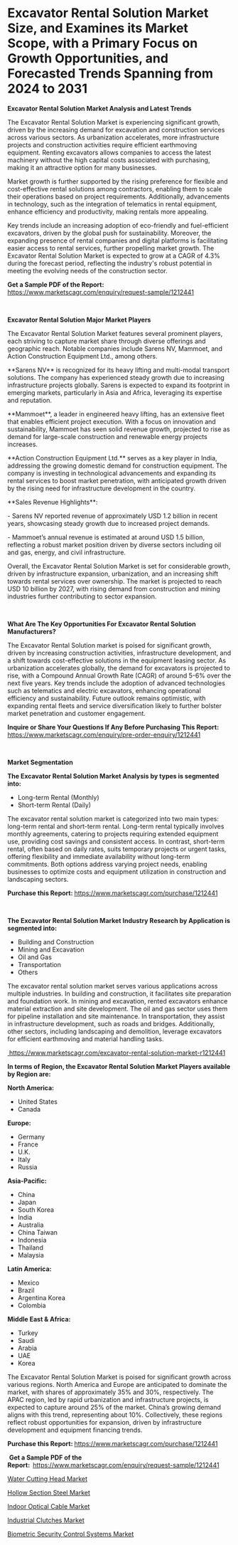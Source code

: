 <p><h1>Excavator Rental Solution Market Size, and Examines its Market Scope, with a Primary Focus on Growth Opportunities, and Forecasted Trends Spanning from 2024 to 2031</h1></p><p><strong>Excavator Rental Solution Market Analysis and Latest Trends</strong></p>
<p><p>The Excavator Rental Solution Market is experiencing significant growth, driven by the increasing demand for excavation and construction services across various sectors. As urbanization accelerates, more infrastructure projects and construction activities require efficient earthmoving equipment. Renting excavators allows companies to access the latest machinery without the high capital costs associated with purchasing, making it an attractive option for many businesses.</p><p>Market growth is further supported by the rising preference for flexible and cost-effective rental solutions among contractors, enabling them to scale their operations based on project requirements. Additionally, advancements in technology, such as the integration of telematics in rental equipment, enhance efficiency and productivity, making rentals more appealing. </p><p>Key trends include an increasing adoption of eco-friendly and fuel-efficient excavators, driven by the global push for sustainability. Moreover, the expanding presence of rental companies and digital platforms is facilitating easier access to rental services, further propelling market growth. The Excavator Rental Solution Market is expected to grow at a CAGR of 4.3% during the forecast period, reflecting the industry's robust potential in meeting the evolving needs of the construction sector.</p></p>
<p><strong>Get a Sample PDF of the Report:&nbsp;</strong> <a href="https://www.marketscagr.com/enquiry/request-sample/1212441?utm_campaign=1268&utm_medium=2&utm_source=Github&utm_content=ia&utm_term=06102024&utm_id=excavator-rental-solution">https://www.marketscagr.com/enquiry/request-sample/1212441</a></p>
<p>&nbsp;</p>
<p><strong>Excavator Rental Solution Major Market Players</strong></p>
<p><p>The Excavator Rental Solution Market features several prominent players, each striving to capture market share through diverse offerings and geographic reach. Notable companies include Sarens NV, Mammoet, and Action Construction Equipment Ltd., among others.</p><p>**Sarens NV** is recognized for its heavy lifting and multi-modal transport solutions. The company has experienced steady growth due to increasing infrastructure projects globally. Sarens is expected to expand its footprint in emerging markets, particularly in Asia and Africa, leveraging its expertise and reputation.</p><p>**Mammoet**, a leader in engineered heavy lifting, has an extensive fleet that enables efficient project execution. With a focus on innovation and sustainability, Mammoet has seen solid revenue growth, projected to rise as demand for large-scale construction and renewable energy projects increases.</p><p>**Action Construction Equipment Ltd.** serves as a key player in India, addressing the growing domestic demand for construction equipment. The company is investing in technological advancements and expanding its rental services to boost market penetration, with anticipated growth driven by the rising need for infrastructure development in the country.</p><p>**Sales Revenue Highlights**: </p><p>- Sarens NV reported revenue of approximately USD 1.2 billion in recent years, showcasing steady growth due to increased project demands.</p><p>- Mammoet’s annual revenue is estimated at around USD 1.5 billion, reflecting a robust market position driven by diverse sectors including oil and gas, energy, and civil infrastructure.</p><p>Overall, the Excavator Rental Solution Market is set for considerable growth, driven by infrastructure expansion, urbanization, and an increasing shift towards rental services over ownership. The market is projected to reach USD 10 billion by 2027, with rising demand from construction and mining industries further contributing to sector expansion.</p></p>
<p>&nbsp;</p>
<p><strong>What Are The Key Opportunities For Excavator Rental Solution Manufacturers?</strong></p>
<p><p>The Excavator Rental Solution market is poised for significant growth, driven by increasing construction activities, infrastructure development, and a shift towards cost-effective solutions in the equipment leasing sector. As urbanization accelerates globally, the demand for excavators is projected to rise, with a Compound Annual Growth Rate (CAGR) of around 5-6% over the next five years. Key trends include the adoption of advanced technologies such as telematics and electric excavators, enhancing operational efficiency and sustainability. Future outlook remains optimistic, with expanding rental fleets and service diversification likely to further bolster market penetration and customer engagement.</p></p>
<p><strong>Inquire or Share Your Questions If Any Before Purchasing This Report:</strong> <a href="https://www.marketscagr.com/enquiry/pre-order-enquiry/1212441?utm_campaign=1268&utm_medium=2&utm_source=Github&utm_content=ia&utm_term=06102024&utm_id=excavator-rental-solution">https://www.marketscagr.com/enquiry/pre-order-enquiry/1212441</a></p>
<p>&nbsp;</p>
<p><strong>Market Segmentation</strong></p>
<p><strong>The Excavator Rental Solution Market Analysis by types is segmented into:</strong></p>
<p><ul><li>Long-term Rental (Monthly)</li><li>Short-term Rental (Daily)</li></ul></p>
<p><p>The excavator rental solution market is categorized into two main types: long-term rental and short-term rental. Long-term rental typically involves monthly agreements, catering to projects requiring extended equipment use, providing cost savings and consistent access. In contrast, short-term rental, often based on daily rates, suits temporary projects or urgent tasks, offering flexibility and immediate availability without long-term commitments. Both options address varying project needs, enabling businesses to optimize costs and equipment utilization in construction and landscaping sectors.</p></p>
<p><strong>Purchase this Report:&nbsp;</strong><a href="https://www.marketscagr.com/purchase/1212441?utm_campaign=1268&utm_medium=2&utm_source=Github&utm_content=ia&utm_term=06102024&utm_id=excavator-rental-solution">https://www.marketscagr.com/purchase/1212441</a></p>
<p>&nbsp;</p>
<p><strong>The Excavator Rental Solution Market Industry Research by Application is segmented into:</strong></p>
<p><ul><li>Building and Construction</li><li>Mining and Excavation</li><li>Oil and Gas</li><li>Transportation</li><li>Others</li></ul></p>
<p><p>The excavator rental solution market serves various applications across multiple industries. In building and construction, it facilitates site preparation and foundation work. In mining and excavation, rented excavators enhance material extraction and site development. The oil and gas sector uses them for pipeline installation and site maintenance. In transportation, they assist in infrastructure development, such as roads and bridges. Additionally, other sectors, including landscaping and demolition, leverage excavators for efficient earthmoving and material handling tasks.</p></p>
<p><a href="https://www.marketscagr.com/excavator-rental-solution-market-r1212441?utm_campaign=1268&utm_medium=2&utm_source=Github&utm_content=ia&utm_term=06102024&utm_id=excavator-rental-solution">&nbsp;https://www.marketscagr.com/excavator-rental-solution-market-r1212441</a></p>
<p><strong>In terms of Region, the Excavator Rental Solution Market Players available by Region are:</strong></p>
<p>
    <p> <strong> North America: </strong>
        <ul>
            <li>United States</li>
            <li>Canada</li>
        </ul>
        </p> 
    <p> <strong> Europe: </strong>
        <ul>
            <li>Germany</li>
            <li>France</li>
            <li>U.K.</li>
            <li>Italy</li>
            <li>Russia</li>
        </ul>
        </p> 
    <p> <strong> Asia-Pacific: </strong>
        <ul>
            <li>China</li>
            <li>Japan</li>
            <li>South Korea</li>
            <li>India</li>
            <li>Australia</li>
            <li>China Taiwan</li>
            <li>Indonesia</li>
            <li>Thailand</li>
            <li>Malaysia</li>
        </ul>
        </p> 
    <p> <strong> Latin America: </strong>
        <ul>
            <li>Mexico</li>
            <li>Brazil</li>
            <li>Argentina Korea</li>
            <li>Colombia</li>
        </ul>
        </p> 
    <p> <strong> Middle East & Africa: </strong>
        <ul>
            <li>Turkey</li>
            <li>Saudi</li>
            <li>Arabia</li>
            <li>UAE</li>
            <li>Korea</li>
        </ul>
    </p>
    </p>
<p><p>The Excavator Rental Solution Market is poised for significant growth across various regions. North America and Europe are anticipated to dominate the market, with shares of approximately 35% and 30%, respectively. The APAC region, led by rapid urbanization and infrastructure projects, is expected to capture around 25% of the market. China’s growing demand aligns with this trend, representing about 10%. Collectively, these regions reflect robust opportunities for expansion, driven by infrastructure development and equipment financing trends.</p></p>
<p><strong>Purchase this Report: </strong><a href="https://www.marketscagr.com/purchase/1212441?utm_campaign=1268&utm_medium=2&utm_source=Github&utm_content=ia&utm_term=06102024&utm_id=excavator-rental-solution">https://www.marketscagr.com/purchase/1212441</a></p>
<p>&nbsp;<strong>Get a Sample PDF of the Report:&nbsp;&nbsp;</strong><a href="https://www.marketscagr.com/enquiry/request-sample/1212441?utm_campaign=1268&utm_medium=2&utm_source=Github&utm_content=ia&utm_term=06102024&utm_id=excavator-rental-solution">https://www.marketscagr.com/enquiry/request-sample/1212441</a></p>
<p><strong></strong></p>
<p><p><a href="https://www.linkedin.com/pulse/emerging-trends-water-cutting-head-market-detailed-overview-6hkfe?utm_campaign=1268&utm_medium=2&utm_source=Github&utm_content=ia&utm_term=06102024&utm_id=excavator-rental-solution">Water Cutting Head Market</a></p><p><a href="https://medium.com/@evelynprice1905/global-hollow-section-steel-market-landscape-future-trends-and-market-strategic-forecast-2024-75d121a99c71?utm_campaign=1268&utm_medium=2&utm_source=Github&utm_content=ia&utm_term=06102024&utm_id=excavator-rental-solution">Hollow Section Steel Market</a></p><p><a href="https://issuu.com/reportprime-2/docs/indoor-optical-cable-market-size-20_38392e98fd1061?utm_campaign=1268&utm_medium=2&utm_source=Github&utm_content=ia&utm_term=06102024&utm_id=excavator-rental-solution">Indoor Optical Cable Market</a></p><p><a href="https://www.linkedin.com/pulse/future-ready-strategic-insights-global-industrial-clutches-market-dbvfe?utm_campaign=1268&utm_medium=2&utm_source=Github&utm_content=ia&utm_term=06102024&utm_id=excavator-rental-solution">Industrial Clutches Market</a></p><p><a href="https://github.com/Krish2023na/Market-Research-Report-List-6/blob/main/biometric-security-control-systems-market.md?utm_campaign=1268&utm_medium=2&utm_source=Github&utm_content=ia&utm_term=06102024&utm_id=excavator-rental-solution">Biometric Security Control Systems Market</a></p></p>